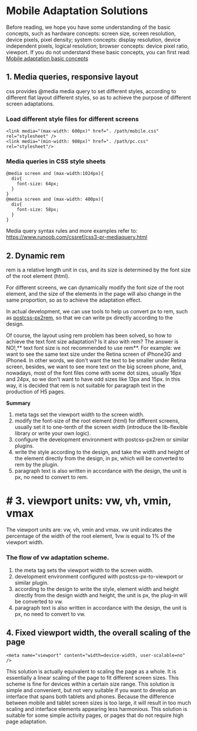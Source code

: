 # Mobile Adaptation Solutions
  Before reading, we hope you have some understanding of the basic concepts, such as hardware concepts: screen size, screen resolution, device pixels, pixel density; system concepts: display resolution, device independent pixels, logical resolution; browser concepts: device pixel ratio, viewport. If you do not understand these basic concepts, you can first read: [Mobile adaptation basic concepts](https://juejin.cn/post/6959047144065990663)  
  
## 1. Media queries, responsive layout
  css provides @media media query to set different styles, according to different flat layout different styles, so as to achieve the purpose of different screen adaptations.  

### Load different style files for different screens
```
<link media="(max-width: 600px)" href=". /path/mobile.css" rel="stylesheet" />
<link media="(min-width: 980px)" href=". /path/pc.css" rel="stylesheet"/>
```  

### Media queries in CSS style sheets
```
@media screen and (max-width:1024px){
  div{
    font-size: 64px;
  }
}
@media screen and (max-width: 400px){
  div{
    font-size: 58px;
  }
}
```  

Media query syntax rules and more examples refer to: https://www.runoob.com/cssref/css3-pr-mediaquery.html  


## 2. Dynamic rem
rem is a relative length unit in css, and its size is determined by the font size of the root element (html).  

For different screens, we can dynamically modify the font size of the root element, and the size of the elements in the page will also change in the same proportion, so as to achieve the adaptation effect.  

In actual development, we can use tools to help us convert px to rem, such as [postcss-px2rem](https://www.npmjs.com/package/postcss-px2rem), so that we can write px directly according to the design.

Of course, the layout using rem problem has been solved, so how to achieve the text font size adaptation? Is it also with rem? The answer is NO!,** text font size is not recommended to use rem**.
For example: we want to see the same text size under the Retina screen of iPhone3G and iPhone4. In other words, we don't want the text to be smaller under Retina screen, besides, we want to see more text on the big screen phone, and, nowadays, most of the font files come with some dot sizes, usually 16px and 24px, so we don't want to have odd sizes like 13px and 15px. In this way, it is decided that rem is not suitable for paragraph text in the production of H5 pages.

**Summary**
1. meta tags set the viewport width to the screen width.
2. modify the font-size of the root element (html) for different screens, usually set it to one-tenth of the screen width (introduce the lib-flexible library or write your own logic).
3. configure the development environment with postcss-px2rem or similar plugins.
4. write the style according to the design, and take the width and height of the element directly from the design, in px, which will be converted to rem by the plugin.
5. paragraph text is also written in accordance with the design, the unit is px, no need to convert to rem.


# # 3. viewport units: vw, vh, vmin, vmax
The viewport units are: vw, vh, vmin and vmax. vw unit indicates the percentage of the width of the root element, 1vw is equal to 1% of the viewport width.

### The flow of vw adaptation scheme.

1. the meta tag sets the viewport width to the screen width.
2. development environment configured with postcss-px-to-viewport or similar plugin.
3. according to the design to write the style, element width and height directly from the design width and height, the unit is px, the plug-in will be converted to vw.
4. paragraph text is also written in accordance with the design, the unit is px, no need to convert to vw.

## 4. Fixed viewport width, the overall scaling of the page
```
<meta name="viewport" content="width=device-width, user-scalable=no" />
```

This solution is actually equivalent to scaling the page as a whole. It is essentially a linear scaling of the page to fit different screen sizes. This scheme is fine for devices within a certain size range. This solution is simple and convenient, but not very suitable if you want to develop an interface that spans both tablets and phones. Because the difference between mobile and tablet screen sizes is too large, it will result in too much scaling and interface elements appearing less harmonious. This solution is suitable for some simple activity pages, or pages that do not require high page adaptation.


